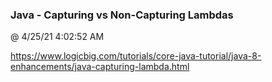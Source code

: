 ﻿

### Java - Capturing vs Non-Capturing Lambdas
@ 4/25/21 4:02:52 AM

https://www.logicbig.com/tutorials/core-java-tutorial/java-8-enhancements/java-capturing-lambda.html


